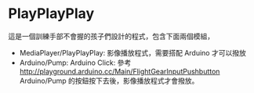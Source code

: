 # PlayPlayPlay

這是一個訓練手部不會握的孩子們設計的程式，包含下面兩個模組，
* MediaPlayer/PlayPlayPlay: 影像播放程式，需要搭配 Arduino 才可以撥放
* Arduino/Pump: Arduino Click: 參考 http://playground.arduino.cc/Main/FlightGearInputPushbutton
Arduino/Pump 的按鈕按下去後，影像播放程式才會撥放。

